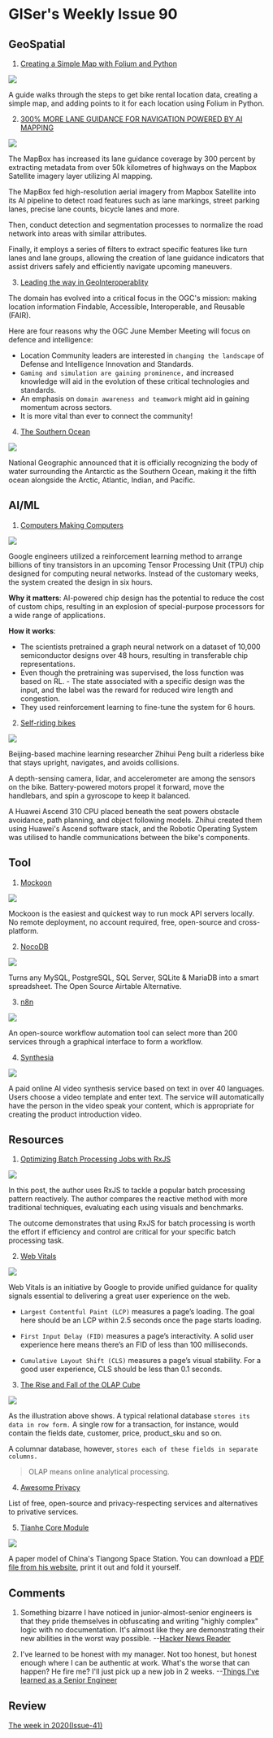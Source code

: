 # GISer's Weekly Issue 90

## GeoSpatial

1. [Creating a Simple Map with Folium and Python](https://towardsdatascience.com/creating-a-simple-map-with-folium-and-python-4c083abfff94)

![](https://miro.medium.com/max/700/1*qGzFfghRKgE-_Zay2aCXcA.png)

A guide walks through the steps to get bike rental location data, creating a simple map, and adding points to it for each location using Folium in Python.

2. [300% MORE LANE GUIDANCE FOR NAVIGATION POWERED BY AI MAPPING](https://webflow-blog.mbxsandbox.com/blog/300-more-lane-guidance-for-navigation-powered-by-ai-mapping)

![](https://assets.website-files.com/5f2a93fe880654a977c51043/60ca13ab16eab5c4aac8fcc9_image5.gif)

The MapBox has increased its lane guidance coverage by 300 percent by extracting metadata from over 50k kilometres of highways on the Mapbox Satellite imagery layer utilizing AI mapping.

The MapBox fed high-resolution aerial imagery from Mapbox Satellite into its AI pipeline to detect road features such as lane markings, street parking lanes, precise lane counts, bicycle lanes and more.

Then, conduct detection and segmentation processes to normalize the road network into areas with similar attributes.

Finally, it employs a series of filters to extract specific features like turn lanes and lane groups, allowing the creation of lane guidance indicators that assist drivers safely and efficiently navigate upcoming maneuvers.

3. [Leading the way in GeoInteroperablity](https://www.ogc.org/blog/4484)

The domain has evolved into a critical focus in the OGC's mission: making location information Findable, Accessible, Interoperable, and Reusable (FAIR).

Here are four reasons why the OGC June Member Meeting will focus on defence and intelligence:

- Location Community leaders are interested in `changing the landscape` of Defense and Intelligence Innovation and Standards.
- `Gaming and simulation are gaining prominence,` and increased knowledge will aid in the evolution of these critical technologies and standards.
- An emphasis on `domain awareness and teamwork` might aid in gaining momentum across sectors.
- It is more vital than ever to connect the community!

4. [The Southern Ocean](https://www.usatoday.com/story/news/nation/2021/06/10/southern-ocean-officially-recognized-fifth-ocean-national-geographic/7645212002/)

![](https://cdn.beekka.com/blogimg/asset/202106/bg2021061103.jpg)

National Geographic announced that it is officially recognizing the body of water surrounding the Antarctic as the Southern Ocean, making it the fifth ocean alongside the Arctic, Atlantic, Indian, and Pacific.

## AI/ML

1. [Computers Making Computers](https://www.deeplearning.ai/the-batch/issue-96/)

![](https://info.deeplearning.ai/hs-fs/hubfs/CHIPS.gif?width=1200&upscale=true&name=CHIPS.gif)

Google engineers utilized a reinforcement learning method to arrange billions of tiny transistors in an upcoming Tensor Processing Unit (TPU) chip designed for computing neural networks. Instead of the customary weeks, the system created the design in six hours.

**Why it matters**: AI-powered chip design has the potential to reduce the cost of custom chips, resulting in an explosion of special-purpose processors for a wide range of applications.

**How it works**:

- The scientists pretrained a graph neural network on a dataset of 10,000 semiconductor designs over 48 hours, resulting in transferable chip representations.
- Even though the pretraining was supervised, the loss function was based on RL. - The state associated with a specific design was the input, and the label was the reward for reduced wire length and congestion.
- They used reinforcement learning to fine-tune the system for 6 hours.

2. [Self-riding bikes](https://www.deeplearning.ai/the-batch/issue-96/)

![](https://info.deeplearning.ai/hs-fs/hubfs/bike.gif?width=1200&upscale=true&name=bike.gif)

Beijing-based machine learning researcher Zhihui Peng built a riderless bike that stays upright, navigates, and avoids collisions.

A depth-sensing camera, lidar, and accelerometer are among the sensors on the bike. Battery-powered motors propel it forward, move the handlebars, and spin a gyroscope to keep it balanced.

A Huawei Ascend 310 CPU placed beneath the seat powers obstacle avoidance, path planning, and object following models. Zhihui created them using Huawei's Ascend software stack, and the Robotic Operating System was utilised to handle communications between the bike's components.

## Tool

1. [Mockoon](https://mockoon.com/)

![](https://mockoon.com/images/screenshot.png)

Mockoon is the easiest and quickest way to run mock API servers locally.
No remote deployment, no account required, free, open-source and cross-platform.

2. [NocoDB](https://github.com/nocodb/nocodb)

![](https://github.com/nocodb/nocodb/raw/master/static/open-source-airtable-alternative/OpenSourceAirtableAlternative.png)

Turns any MySQL, PostgreSQL, SQL Server, SQLite & MariaDB into a smart spreadsheet. The Open Source Airtable Alternative.

3. [n8n](https://n8n.io/)

![](https://cdn.beekka.com/blogimg/asset/202106/bg2021060107.jpg)

An open-source workflow automation tool can select more than 200 services through a graphical interface to form a workflow.

4. [Synthesia](https://www.synthesia.io/)

![](https://cdn.beekka.com/blogimg/asset/202105/bg2021053006.jpg)

A paid online AI video synthesis service based on text in over 40 languages. Users choose a video template and enter text. The service will automatically have the person in the video speak your content, which is appropriate for creating the product introduction video.

## Resources

1. [Optimizing Batch Processing Jobs with RxJS](https://medium.com/@ravishivt/batch-processing-with-rxjs-6408b0761f39)

![](https://miro.medium.com/max/1634/1*MrAFZusUC1UO4f3g00GyqQ.png)

In this post, the author uses RxJS to tackle a popular batch processing pattern reactively. The author compares the reactive method with more traditional techniques, evaluating each using visuals and benchmarks.

The outcome demonstrates that using RxJS for batch processing is worth the effort if efficiency and control are critical for your specific batch processing task.

2. [Web Vitals](https://web.dev/vitals/)

![](https://images.ctfassets.net/em6l9zw4tzag/393zMaJyvc56O9Nku46LAN/bc6e592f9e2af5d252519d0a83a06f4a/dd.png)

Web Vitals is an initiative by Google to provide unified guidance for quality signals essential to delivering a great user experience on the web.

- `Largest Contentful Paint (LCP)` measures a page’s loading. The goal here should be an LCP within 2.5 seconds once the page starts loading.

- `First Input Delay (FID)` measures a page’s interactivity. A solid user experience here means there’s an FID of less than 100 milliseconds.

- `Cumulative Layout Shift (CLS)` measures a page’s visual stability. For a good user experience, CLS should be less than 0.1 seconds.

3. [The Rise and Fall of the OLAP Cube](https://www.holistics.io/blog/the-rise-and-fall-of-the-olap-cube/)

![](https://cdn.beekka.com/blogimg/asset/202105/bg2021051105.jpg)

As the illustration above shows. A typical relational database `stores its data in row form.` A single row for a transaction, for instance, would contain the fields date, customer, price, product_sku and so on.

A columnar database, however, `stores each of these fields in separate columns.`

> OLAP means online analytical processing.

4. [Awesome Privacy](https://github.com/pluja/awesome-privacy#search-engines)

List of free, open-source and privacy-respecting services and alternatives to privative services.

5. [Tianhe Core Module](https://axmpaperspacescalemodels.com/index.php/chinese-space-station-model/)

![](https://axmpaperspacescalemodels.com/wp-content/uploads/2021/05/03249D8C-1BB0-4005-986D-2ADDDFD1D2FC-300x277.jpeg)

A paper model of China's Tiangong Space Station. You can download a [PDF file from his website](https://axmpaperspacescalemodels.com/wp-content/uploads/upcp-product-file-uploads/AXM_Tianhe_Core_Module.pdf), print it out and fold it yourself.

## Comments

1.  Something bizarre I have noticed in junior-almost-senior engineers is that they pride themselves in obfuscating and writing "highly complex" logic with no documentation. It's almost like they are demonstrating their new abilities in the worst way possible.
    --[Hacker News Reader](https://news.ycombinator.com/item?id=27333947)

2.  I've learned to be honest with my manager. Not too honest, but honest enough where I can be authentic at work. What's the worse that can happen? He fire me? I'll just pick up a new job in 2 weeks.
    --[Things I've learned as a Senior Engineer](https://old.reddit.com/r/ExperiencedDevs/comments/nmodyl/drunk_post_things_ive_learned_as_a_sr_engineer/)

## Review

[The week in 2020(Issue-41)](https://github.com/lkcozy/weekly/blob/master/docs/2020/issue-41.md)
